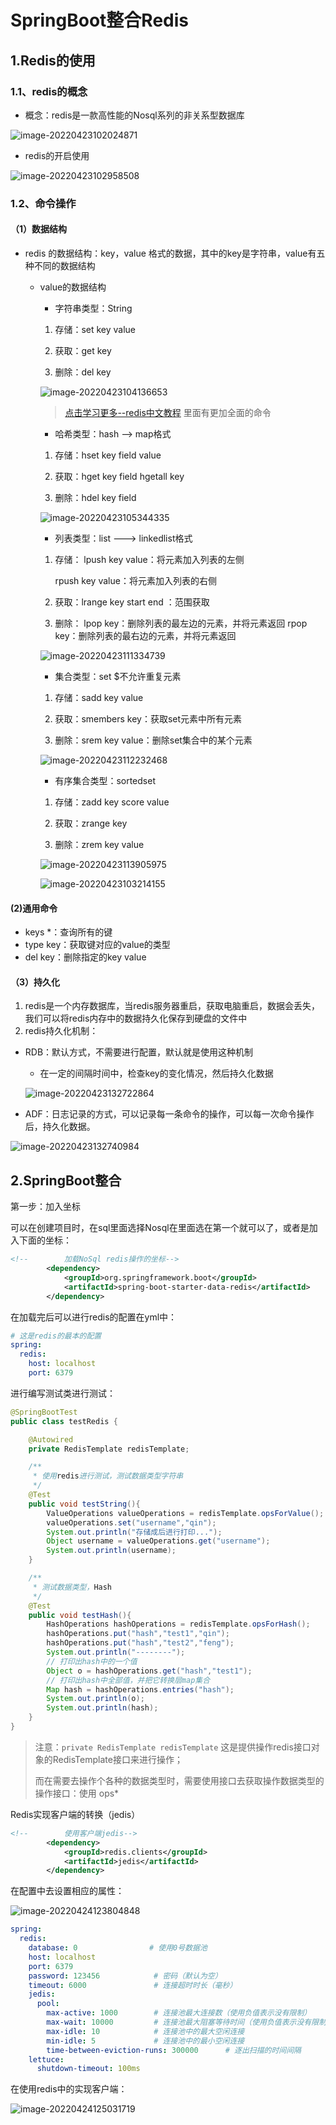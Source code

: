 # SpringBoot整合Redis

## 1.Redis的使用

### 1.1、redis的概念

- 概念：redis是一款高性能的Nosql系列的非关系型数据库

![image-20220423102024871](https://qinfeng-typora-img.oss-cn-chengdu.aliyuncs.com/img/202204231020049.png)

- redis的开启使用

![image-20220423102958508](https://qinfeng-typora-img.oss-cn-chengdu.aliyuncs.com/img/202204231029577.png)

### 1.2、命令操作

#### （1）数据结构

- redis 的数据结构：key，value 格式的数据，其中的key是字符串，value有五种不同的数据结构

  - value的数据结构

    - 字符串类型：String

    1. 存储：set key value

    2. 获取：get key

    3. 删除：del key

    ![image-20220423104136653](https://qinfeng-typora-img.oss-cn-chengdu.aliyuncs.com/img/202204231041701.png)

    > <a href="https://www.redis.com.cn/tutorial.html">点击学习更多--redis中文教程</a>  里面有更加全面的命令

    - 哈希类型：hash  --> map格式

    1. 存储：hset key field value

    2. 获取：hget key field hgetall key

    3. 删除：hdel key field

    ![image-20220423105344335](https://qinfeng-typora-img.oss-cn-chengdu.aliyuncs.com/img/202204231053374.png)

    

    - 列表类型：list ---> linkedlist格式

    1. 存储：
       lpush key value：将元素加入列表的左侧

       rpush key value：将元素加入列表的右侧

    2. 获取：lrange key start end ：范围获取

    3. 删除：
       lpop key：删除列表的最左边的元素，并将元素返回
       rpop key：删除列表的最右边的元素，并将元素返回

    ![image-20220423111334739](https://qinfeng-typora-img.oss-cn-chengdu.aliyuncs.com/img/202204231113795.png)

    - 集合类型：set   $不允许重复元素

    1. 存储：sadd key value

    2. 获取：smembers key：获取set元素中所有元素

    3. 删除：srem key value：删除set集合中的某个元素

    ![image-20220423112232468](https://qinfeng-typora-img.oss-cn-chengdu.aliyuncs.com/img/202204231122518.png)

    - 有序集合类型：sortedset

    1. 存储：zadd key score value

    2. 获取：zrange key 

    3. 删除：zrem key value

    ![image-20220423113905975](https://qinfeng-typora-img.oss-cn-chengdu.aliyuncs.com/img/202204231139027.png)

    

    ![image-20220423103214155](https://qinfeng-typora-img.oss-cn-chengdu.aliyuncs.com/img/202204231032215.png)

#### (2)通用命令

- keys *：查询所有的键
- type key：获取键对应的value的类型
- del key：删除指定的key value

#### （3）持久化

1. redis是一个内存数据库，当redis服务器重启，获取电脑重启，数据会丢失，我们可以将redis内存中的数据持久化保存到硬盘的文件中
2. redis持久化机制：

- RDB：默认方式，不需要进行配置，默认就是使用这种机制

  * 在一定的间隔时间中，检查key的变化情况，然后持久化数据

  ![image-20220423132722864](https://qinfeng-typora-img.oss-cn-chengdu.aliyuncs.com/img/202204231327067.png)

- ADF：日志记录的方式，可以记录每一条命令的操作，可以每一次命令操作后，持久化数据。

![image-20220423132740984](https://qinfeng-typora-img.oss-cn-chengdu.aliyuncs.com/img/202204231327058.png)



## 2.SpringBoot整合

第一步：加入坐标

可以在创建项目时，在sql里面选择Nosql在里面选在第一个就可以了，或者是加入下面的坐标：

```xml
<!--        加载NoSql redis操作的坐标-->
        <dependency>
            <groupId>org.springframework.boot</groupId>
            <artifactId>spring-boot-starter-data-redis</artifactId>
        </dependency>
```

在加载完后可以进行redis的配置在yml中：

```yml
# 这是redis的最本的配置
spring:
  redis:
    host: localhost
    port: 6379
```

进行编写测试类进行测试：

```java
@SpringBootTest
public class testRedis {

    @Autowired
    private RedisTemplate redisTemplate;

    /**
     * 使用redis进行测试，测试数据类型字符串
     */
    @Test
    public void testString(){
        ValueOperations valueOperations = redisTemplate.opsForValue();
        valueOperations.set("username","qin");
        System.out.println("存储成后进行打印...");
        Object username = valueOperations.get("username");
        System.out.println(username);
    }

    /**
     * 测试数据类型，Hash
     */
    @Test
    public void testHash(){
        HashOperations hashOperations = redisTemplate.opsForHash();
        hashOperations.put("hash","test1","qin");
        hashOperations.put("hash","test2","feng");
        System.out.println("--------");
        // 打印出hash中的一个值
        Object o = hashOperations.get("hash","test1");
        // 打印出hash中全部值，并把它转换层map集合
        Map hash = hashOperations.entries("hash");
        System.out.println(o);
        System.out.println(hash);
    }
}
```

> 注意：```private RedisTemplate redisTemplate``` 这是提供操作redis接口对象的RedisTemplate接口来进行操作；
>
> 而在需要去操作个各种的数据类型时，需要使用接口去获取操作数据类型的操作接口：使用  ops*

 Redis实现客户端的转换（jedis）

```xml
<!--        使用客户端jedis-->
        <dependency>
            <groupId>redis.clients</groupId>
            <artifactId>jedis</artifactId>
        </dependency>
```

在配置中去设置相应的属性：

![image-20220424123804848](https://qinfeng-typora-img.oss-cn-chengdu.aliyuncs.com/img/202204241238982.png)

```yml
spring: 
  redis:
    database: 0                # 使用0号数据池
    host: localhost
    port: 6379
    password: 123456            # 密码（默认为空）
    timeout: 6000               # 连接超时时长（毫秒）
    jedis:
      pool:
        max-active: 1000        # 连接池最大连接数（使用负值表示没有限制）
        max-wait: 10000         # 连接池最大阻塞等待时间（使用负值表示没有限制）
        max-idle: 10            # 连接池中的最大空闲连接
        min-idle: 5             # 连接池中的最小空闲连接
        time-between-eviction-runs: 300000      # 逐出扫描的时间间隔
    lettuce:
      shutdown-timeout: 100ms
```

在使用redis中的实现客户端：

![image-20220424125031719](https://qinfeng-typora-img.oss-cn-chengdu.aliyuncs.com/img/202204241250806.png)

